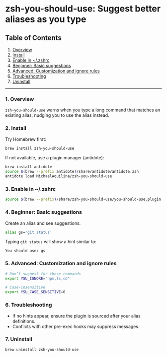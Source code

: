 # zsh-you-should-use: Suggest better aliases as you type

## Table of Contents

1. [Overview](#1-overview)
2. [Install](#2-install)
3. [Enable in ~/.zshrc](#3-enable-in-zshrc)
4. [Beginner: Basic suggestions](#4-beginner-basic-suggestions)
5. [Advanced: Customization and ignore rules](#5-advanced-customization-and-ignore-rules)
6. [Troubleshooting](#6-troubleshooting)
7. [Uninstall](#7-uninstall)

-----

### 1. Overview

`zsh-you-should-use` warns when you type a long command that matches an existing alias, nudging you to use the alias instead.

### 2. Install

Try Homebrew first:

```bash
brew install zsh-you-should-use
```

If not available, use a plugin manager (antidote):

```zsh
brew install antidote
source $(brew --prefix antidote)/share/antidote/antidote.zsh
antidote load MichaelAquilina/zsh-you-should-use
```

### 3. Enable in ~/.zshrc

```zsh
source $(brew --prefix)/share/zsh-you-should-use/you-should-use.plugin.zsh
```

### 4. Beginner: Basic suggestions

Create an alias and see suggestions:

```zsh
alias gs='git status'
```

Typing `git status` will show a hint similar to:

```text
You should use: gs
```

### 5. Advanced: Customization and ignore rules

```zsh
# Don’t suggest for these commands
export YSU_IGNORE="npm,ls,cd"

# Case-insensitive
export YSU_CASE_SENSITIVE=0
```

### 6. Troubleshooting

- If no hints appear, ensure the plugin is sourced after your alias definitions.
- Conflicts with other pre-exec hooks may suppress messages.

### 7. Uninstall

```bash
brew uninstall zsh-you-should-use
```

